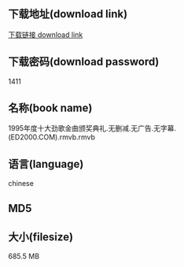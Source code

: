 ## 下载地址(download link)
[下载链接 download link](https://tutu365.netlify.app/?s=1995%E5%B9%B4%E5%BA%A6%E5%8D%81%E5%A4%A7%E5%8A%B2%E6%AD%8C%E9%87%91%E6%9B%B2%E9%A2%81%E5%A5%96%E5%85%B8%E7%A4%BC.%E6%97%A0%E5%88%A0%E5%87%8F.%E6%97%A0%E5%B9%BF%E5%91%8A.%E6%97%A0%E5%AD%97%E5%B9%95.%28ED2000.COM%29.rmvb)

## 下载密码(download password)
1411

## 名称(book name)
1995年度十大劲歌金曲颁奖典礼.无删减.无广告.无字幕.(ED2000.COM).rmvb.rmvb

## 语言(language)
chinese

## MD5


## 大小(filesize)
685.5 MB
